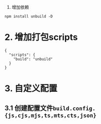1. 增加依赖

```
npm install unbuild -D
```

# 2. 增加打包scripts

```
{
  "scripts": {
    "build": "unbuild"
  }
}
```

# 3. 自定义配置

## 3.1 创建配置文件`build.config.{js,cjs,mjs,ts,mts,cts,json}`
